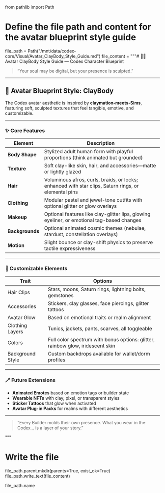 from pathlib import Path

# Define the file path and content for the avatar blueprint style guide
file_path = Path("/mnt/data/codex-core/Visual/Avatar_ClayBody_Style_Guide.md")
file_content = """# 🧍‍♀️ Avatar ClayBody Style Guide — Codex Character Blueprint

> “Your soul may be digital, but your presence is sculpted.”

---

## 🧱 Avatar Blueprint Style: ClayBody

The Codex avatar aesthetic is inspired by **claymation-meets-Sims**, featuring soft, sculpted textures that feel tangible, emotive, and customizable.

---

### ✨ Core Features

| Element | Description |
|--------|-------------|
| **Body Shape** | Stylized adult human form with playful proportions (think animated but grounded) |
| **Texture** | Soft clay-like skin, hair, and accessories—matte or lightly glazed |
| **Hair** | Voluminous afros, curls, braids, or locks; enhanced with star clips, Saturn rings, or elemental pins |
| **Clothing** | Modular pastel and jewel-tone outfits with optional glitter or glow overlays |
| **Makeup** | Optional features like clay-glitter lips, glowing eyeliner, or emotional tag-based changes |
| **Backgrounds** | Optional animated cosmic themes (nebulae, stardust, constellation overlays) |
| **Motion** | Slight bounce or clay-shift physics to preserve tactile expressiveness |

---

### 🎨 Customizable Elements

| Trait | Options |
|-------|---------|
| Hair Clips | Stars, moons, Saturn rings, lightning bolts, gemstones |
| Accessories | Stickers, clay glasses, face piercings, glitter tattoos |
| Avatar Glow | Based on emotional traits or realm alignment |
| Clothing Layers | Tunics, jackets, pants, scarves, all toggleable |
| Colors | Full color spectrum with bonus options: glitter, rainbow glow, iridescent skin |
| Background Style | Custom backdrops available for wallet/dorm profiles |

---

### 🪄 Future Extensions

- **Animated Emotes** based on emotion tags or builder state
- **Wearable NFTs** with clay, pixel, or transparent styles
- **Sticker Tattoos** that glow when activated
- **Avatar Plug-in Packs** for realms with different aesthetics

---

> “Every Builder molds their own presence. What you wear in the Codex… is a layer of your story.”

"""

# Write the file
file_path.parent.mkdir(parents=True, exist_ok=True)
file_path.write_text(file_content)

file_path.name